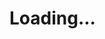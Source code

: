 <!DOCTYPE html>
<html lang="en">
<head>
    <meta charset="utf-8">
    <meta http-equiv="X-UA-Compatible" content="IE=edge">
    <meta name="viewport" content="width=device-width, initial-scale=1, maximum-scale=1, minimum-scale=1, user-scalable=no">
    <meta name="description" content="Create 3D models using glTF.">
    <meta name="cesium-sandcastle-labels" content="Tutorials,Showcases">
	<link rel="icon" type="image/png" href="cesium/Apps/Sandcastle/templates/city.png>
    <title>3D Malioboro</title>
    <script type="text/javascript" src="cesium/Apps/Sandcastle/Sandcastle-header.js"></script>
	<script type="text/javascript" src="cesium/Build/CesiumUnminified/Cesium.js"></script>
    <script type="text/javascript" src="cesium/ThirdParty/requirejs-2.1.20/require.js"></script>
    <script type="text/javascript">
        if(typeof require === 'function') {
            require.config({
                baseUrl : 'cesium/Source',
                waitSeconds : 120
            });
        }
    </script>
</head>
<body class="sandcastle-loading" data-sandcastle-bucket="bucket-requirejs.html">
<style>
    @import url(cesium/Apps/Sandcastle/templates/bucket.css);
</style>
<div id="cesiumContainer" class="fullSize"></div>
<div id="loadingOverlay"><h1>Loading...</h1></div>
<div id="toolbar">
</div>
<script type="text/javascript" id="cesium_sandcastle_script" src="cesium/Apps/app_load.js"></script>
</body>
</html>
